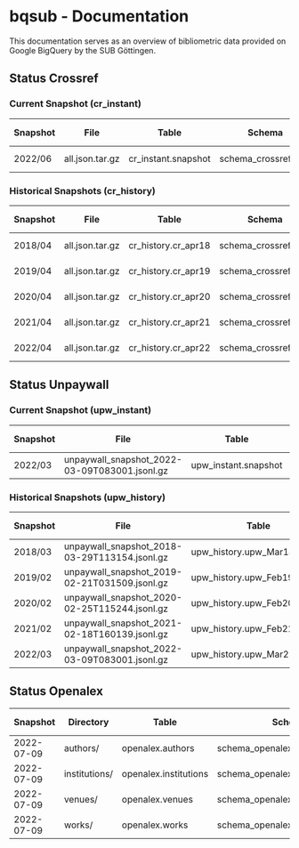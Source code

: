 # bqsub - Documentation

This documentation serves as an overview of bibliometric data provided on Google BigQuery by the SUB Göttingen.


## Status Crossref

### Current Snapshot (cr_instant)

| Snapshot        | File            | Table               | Schema               | Procedure | Last Changed | Coverage  | Number of rows |
|-----------------|-----------------|---------------------|----------------------|-----------|--------------|-----------|--------------------|
|  2022/06        | all.json.tar.gz | cr_instant.snapshot | schema_crossref.json | [Repo](https://github.com/naustica/crossref_bq) |  18.07.2022  | 2013-2022 | 36.942.872 |

### Historical Snapshots (cr_history)

| Snapshot        | File            | Table               | Schema               | Procedure | Last Changed | Coverage  | Number of rows |
|-----------------|-----------------|---------------------|----------------------|-----------|--------------|-----------|--------------------|
|  2018/04        | all.json.tar.gz | cr_history.cr_apr18 | schema_crossref.json | [Repo](https://github.com/naustica/crossref_bq) |  20.02.2022  | 2013-2018 | 16.766.035 |
|  2019/04        | all.json.tar.gz | cr_history.cr_apr19 | schema_crossref.json | [Repo](https://github.com/naustica/crossref_bq) |  29.10.2021  | 2013-2019 | 20.715.644 |
|  2020/04        | all.json.tar.gz | cr_history.cr_apr20 | schema_crossref.json | [Repo](https://github.com/naustica/crossref_bq) |  29.10.2021  | 2013-2020 | 25.334.525 |
|  2021/04        | all.json.tar.gz | cr_history.cr_apr21 | schema_crossref.json | [Repo](https://github.com/naustica/crossref_bq) |  29.10.2021  | 2013-2021 | 30.579.119 |
|  2022/04        | all.json.tar.gz | cr_history.cr_apr22 | schema_crossref.json | [Repo](https://github.com/naustica/crossref_bq) |  14.05.2022  | 2013-2022 | 35.939.195 |

## Status Unpaywall

### Current Snapshot (upw_instant)

| Snapshot| File                                          | Table                | Schema               | Procedure | Last Changed | Coverage  | Number of rows |
|---------|-----------------------------------------------|----------------------|----------------------|-----------|--------------|-----------|-----------------|
| 2022/03 | unpaywall_snapshot_2022-03-09T083001.jsonl.gz | upw_instant.snapshot | bq_schema_mar22.json | [Repo](https://github.com/naustica/unpaywall_bq) |  14.03.2022 | 2008-2022 | 67.424.819 |

### Historical Snapshots (upw_history)

| Snapshot| File                                          | Table                       | Schema               | Procedure | Last Changed | Coverage  | Number of rows |
|---------|-----------------------------------------------|-----------------------------|----------------------|-----------|--------------|-----------|-----------------|
| 2018/03 | unpaywall_snapshot_2018-03-29T113154.jsonl.gz | upw_history.upw_Mar18_08_20 | bq_schema_mar18.json | [Repo](https://github.com/naustica/unpaywall_bq) |  29.10.2021  | 2008-2018 | 36.557.043 |
| 2019/02 | unpaywall_snapshot_2019-02-21T031509.jsonl.gz | upw_history.upw_Feb19_08_19 | bq_schema_feb19.json | [Repo](https://github.com/naustica/unpaywall_bq) |  10.11.2021  | 2008-2019 | 42.143.979 |
| 2020/02 | unpaywall_snapshot_2020-02-25T115244.jsonl.gz | upw_history.upw_Feb20_08_20 | bq_schema_feb20.json | [Repo](https://github.com/naustica/unpaywall_bq) |  30.10.2021  | 2008-2020 | 49.717.710 |
| 2021/02 | unpaywall_snapshot_2021-02-18T160139.jsonl.gz | upw_history.upw_Feb21_08_21 | bq_schema_feb21.json | [Repo](https://github.com/naustica/unpaywall_bq) |  29.10.2021  | 2008-2021 | 58.437.927 |
| 2022/03 | unpaywall_snapshot_2022-03-09T083001.jsonl.gz | upw_history.upw_Mar22_08_22 | bq_schema_mar22.json | [Repo](https://github.com/naustica/unpaywall_bq) |  14.03.2022 | 2008-2022 | 67.424.819 |

## Status Openalex

| Snapshot   | Directory     | Table                 | Schema                            | Procedure | Last Changed | Coverage  | Number of rows |
|------------|---------------|-----------------------|-----------------------------------|-----------|--------------|-----------|----------------------|
| 2022-07-09 | authors/      | openalex.authors      | schema_openalex_author.json       | [Repo](https://github.com/naustica/openalex) |  25.07.2022  | All       | 247.115.514 |
| 2022-07-09 | institutions/ | openalex.institutions | schema_openalex_institutions.json | [Repo](https://github.com/naustica/openalex) |  25.07.2022  | All       | 108.617 |
| 2022-07-09 | venues/       | openalex.venues       | schema_openalex_venue.json        | [Repo](https://github.com/naustica/openalex) |  25.07.2022  | All       | 123.893 |
| 2022-07-09 | works/        | openalex.works        | schema_openalex_work.json         | [Repo](https://github.com/naustica/openalex) |  25.07.2022  | All | 239.155.684 |
